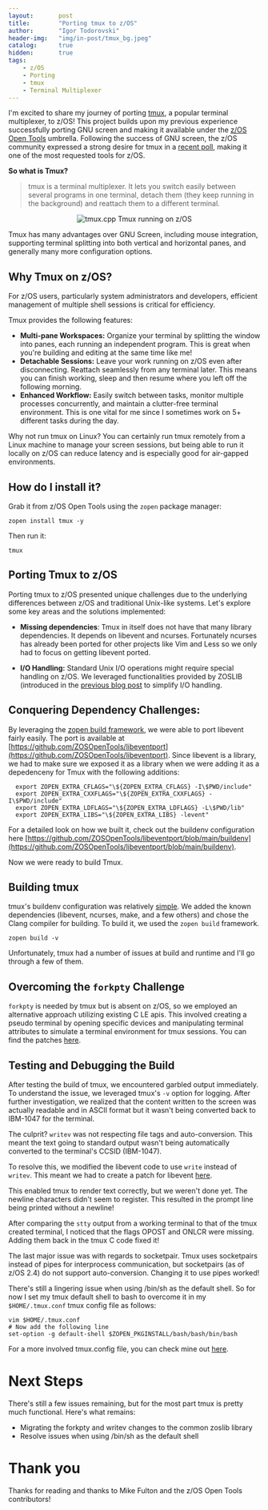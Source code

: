 ```yaml
---
layout:       post
title:        "Porting tmux to z/OS"
author:       "Igor Todorovski"
header-img:   "img/in-post/tmux_bg.jpeg"
catalog:      true
hidden:       true
tags:
    - z/OS
    - Porting
    - tmux
    - Terminal Multiplexer
---
```


I'm excited to share my journey of porting [tmux](https://github.com/tmux/tmux/wiki), a popular terminal multiplexer, to z/OS! This project builds upon my previous experience successfully porting GNU screen and making it available under the [z/OS Open Tools](https://igortodorovskiibm.github.io/blog/2024/03/08/tmux/) umbrella. Following the success of GNU screen, the z/OS community expressed a strong desire for tmux in a [recent poll](https://github.com/orgs/ZOSOpenTools/discussions/433), making it one of the most requested tools for z/OS.

**So what is Tmux?**
> tmux is a terminal multiplexer. It lets you switch easily between several programs in one terminal, detach them (they keep running in the background) and reattach them to a different terminal.

<p style="text-align: center;">
<img src="/blog/img/in-post/tmux.gif" alt="tmux.cpp" style="float:center;">
Tmux running on z/OS
</p>

Tmux has many advantages over GNU Screen, including mouse integration, supporting terminal splitting into both vertical and horizontal panes, and generally many more configuration options.

## Why Tmux on z/OS?

For z/OS users, particularly system administrators and developers, efficient management of multiple shell sessions is critical for efficiency. 

Tmux provides the following features:

* **Multi-pane Workspaces:** Organize your terminal by splitting the window into panes, each running an independent program. This is great when you're building and editing at the same time like me!
* **Detachable Sessions:** Leave your work running on z/OS even after disconnecting. Reattach seamlessly from any terminal later. This means you can finish working, sleep and then resume where you left off the following morning.
* **Enhanced Workflow:** Easily switch between tasks, monitor multiple processes concurrently, and maintain a clutter-free terminal environment. This is one vital for me since I sometimes work on 5+ different tasks during the day.

Why not run tmux on Linux? You can certainly run tmux remotely from a Linux machine to manage your screen sessions, but being able to run it locally on z/OS can reduce latency and is especially good for air-gapped environments.


## How do I install it?

Grab it from z/OS Open Tools using the `zopen` package manager:

```
zopen install tmux -y
```

Then run it:
```
tmux
```

## Porting Tmux to z/OS

Porting tmux to z/OS presented unique challenges due to the underlying differences between z/OS and traditional Unix-like systems. Let's explore some key areas and the solutions implemented:

* **Missing dependencies**: Tmux in itself does not have that many library dependencies. It depends on libevent and ncurses. Fortunately ncurses has already been ported for other projects like Vim and Less so we only had to focus on getting libevent ported.

* **I/O Handling:** Standard Unix I/O operations might require special handling on z/OS. We leveraged functionalities provided by ZOSLIB (introduced in the [previous blog post](https://igortodorovskiibm.github.io/blog/) to simplify I/O handling. 

## Conquering Dependency Challenges:

By leveraging the [zopen build framework](https://zosopentools.github.io/meta/#/Guides/Porting), we were able to port libevent fairly easily. The port is available at [https://github.com/ZOSOpenTools/libeventport](https://github.com/ZOSOpenTools/libeventport). Since libevent is a library, we had to make sure we exposed it as a library when we were adding it as a depedenceny for Tmux with the following additions:

```
  export ZOPEN_EXTRA_CFLAGS="\${ZOPEN_EXTRA_CFLAGS} -I\$PWD/include"
  export ZOPEN_EXTRA_CXXFLAGS="\${ZOPEN_EXTRA_CXXFLAGS} -I\$PWD/include"
  export ZOPEN_EXTRA_LDFLAGS="\${ZOPEN_EXTRA_LDFLAGS} -L\$PWD/lib"
  export ZOPEN_EXTRA_LIBS="\${ZOPEN_EXTRA_LIBS} -levent"
```
For a detailed look on how we built it, check out the buildenv configuration here [https://github.com/ZOSOpenTools/libeventport/blob/main/buildenv](https://github.com/ZOSOpenTools/libeventport/blob/main/buildenv).

Now we were ready to build Tmux.

## Building tmux

tmux's buildenv configuration was relatively [simple](https://github.com/ZOSOpenTools/tmuxport/blob/main/buildenv). We added the known dependencies (libevent, ncurses, make, and a few others) and chose the Clang compiler for building. To build it, we used the `zopen build` framework.

```
zopen build -v
```

Unfortunately, tmux had a number of issues at build and runtime and I'll go through a few of them.

## Overcoming the `forkpty` Challenge

`forkpty` is needed by tmux but is absent on z/OS, so we employed an alternative approach utilizing existing C LE apis. This involved creating a pseudo terminal by opening specific devices and manipulating terminal attributes to simulate a terminal environment for tmux sessions. You can find the patches [here](https://github.com/ZOSOpenTools/tmuxport/tree/main/patches).

## Testing and Debugging the Build

After testing the build of tmux, we encountered garbled output immediately. To understand the issue, we leveraged tmux's `-v` option for logging. After further investigation, we realized that the content written to the screen was actually readable and in ASCII format but it wasn't being converted back to IBM-1047 for the terminal.

The culprit? `writev` was not respecting file tags and auto-conversion. This meant the text going to standard output wasn't being automatically converted to the terminal's CCSID (IBM-1047).

To resolve this, we modified the libevent code to use `write` instead of `writev`. This meant we had to create a patch for libevent [here](https://github.com/ZOSOpenTools/libeventport/blob/main/patches/buffer.c.patch).

This enabled tmux to render text correctly, but we weren't done yet. The newline characters didn't seem to register. This resulted in the prompt line being printed without a newline! 

After comparing the `stty` output from a working terminal to that of the tmux created terminal, I noticed that the flags OPOST and ONLCR were missing. Adding them back in the tmux C code fixed it!

The last major issue was with regards to socketpair. Tmux uses socketpairs instead of pipes for interprocess communication, but socketpairs (as of z/OS 2.4) do not support auto-conversion. Changing it to use pipes worked!

There's still a lingering issue when using /bin/sh as the default shell. So for now I set my tmux default shell to bash to overcome it in my `$HOME/.tmux.conf` tmux config file as follows:

```
vim $HOME/.tmux.conf
# Now add the following line
set-option -g default-shell $ZOPEN_PKGINSTALL/bash/bash/bin/bash
```

For a more involved tmux.config file, you can check mine out [here](https://github.com/IgorTodorovskiIBM/tmux.conf/blob/main/.tmux.conf).


# Next Steps

There's still a few issues remaining, but for the most part tmux is pretty much functional. Here's what remains:

* Migrating the forkpty and writev changes to the common zoslib library
* Resolve issues when using /bin/sh as the default shell


# Thank you
Thanks for reading and thanks to Mike Fulton and the z/OS Open Tools contributors!
